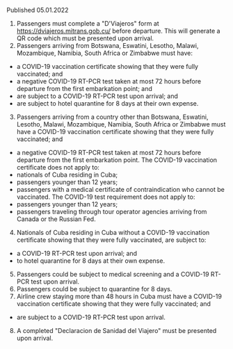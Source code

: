 Published 05.01.2022
1. Passengers must complete a "D'Viajeros" form at <a href="https://dviajeros.mitrans.gob.cu/">https://dviajeros.mitrans.gob.cu/</a> before departure. This will generate a QR code which must be presented upon arrival.
2. Passengers arriving from Botswana, Eswatini, Lesotho, Malawi, Mozambique, Namibia, South Africa or Zimbabwe must have:
- a COVID-19 vaccination certificate showing that they were fully vaccinated; and
- a negative COVID-19 RT-PCR test taken at most 72 hours before departure from the first embarkation point; and
- are subject to a COVID-19 RT-PCR test upon arrival; and
- are subject to hotel quarantine for 8 days at their own expense.
3. Passengers arriving from a country other than Botswana, Eswatini, Lesotho, Malawi, Mozambique, Namibia, South Africa or Zimbabwe must have a COVID-19 vaccination certificate showing that they were fully vaccinated; and
- a negative COVID-19 RT-PCR test taken at most 72 hours before departure from the first embarkation point.
The COVID-19 vaccination certificate does not apply to:
- nationals of Cuba residing in Cuba;
- passengers younger than 12 years;
- passengers with a medical certificate of contraindication who cannot be vaccinated.
The COVID-19 test requirement does not apply to:
- passengers younger than 12 years;
- passengers traveling through tour operator agencies arriving from Canada or the Russian Fed.
4. Nationals of Cuba residing in Cuba without a COVID-19 vaccination certificate showing that they were fully vaccinated, are subject to:
- a COVID-19 RT-PCR test upon arrival; and
- to hotel quarantine for 8 days at their own expense.
5. Passengers could be subject to medical screening and a COVID-19 RT-PCR test upon arrival.
6. Passengers could be subject to quarantine for 8 days.
7. Airline crew staying more than 48 hours in Cuba must have a COVID-19 vaccination certificate showing that they were fully vaccinated; and
- are subject to a COVID-19 RT-PCR test upon arrival.
8. A completed "Declaracion de Sanidad del Viajero" must be presented upon arrival.